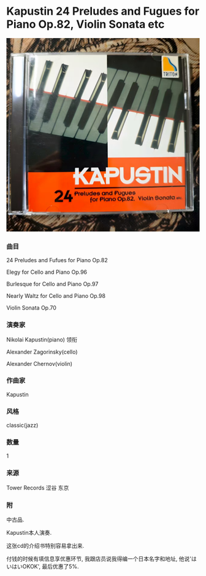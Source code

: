 # Kapustin 24 Preludes and Fugues for Piano Op.82, Violin Sonata etc
![_](./cover.jpg)
### 曲目
24 Preludes and Fufues for Piano Op.82

Elegy for Cello and Piano Op.96

Burlesque for Cello and Piano Op.97

Nearly Waltz for Cello and Piano Op.98

Violin Sonata Op.70
### 演奏家
Nikolai Kapustin(piano) 领衔

Alexander Zagorinsky(cello)

Alexander Chernov(violin)
### 作曲家
Kapustin
### 风格
classic(jazz)
### 数量
1
### 来源
Tower Records 涩谷 东京
### 附
中古品.

Kapustin本人演奏.

这张cd的介绍书特别容易拿出来.

付钱的时候有填信息享优惠环节, 我跟店员说我得编一个日本名字和地址, 他说'はいはいOKOK', 最后优惠了5%.
